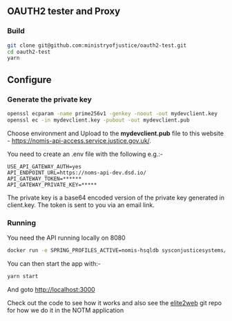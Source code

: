 ## OAUTH2 tester and Proxy

### Build
```bash
git clone git@github.com:ministryofjustice/oauth2-test.git
cd oauth2-test
yarn
```

## Configure
### Generate the private key

```bash
openssl ecparam -name prime256v1 -genkey -noout -out mydevclient.key 
openssl ec -in mydevclient.key -pubout -out mydevclient.pub
```

Choose environment and Upload to the **mydevclient.pub** file to this website - https://nomis-api-access.service.justice.gov.uk/.

You need to create an .env file with the following e.g.:-
```properties
USE_API_GATEWAY_AUTH=yes
API_ENDPOINT_URL=https://noms-api-dev.dsd.io/
API_GATEWAY_TOKEN=******
API_GATEWAY_PRIVATE_KEY=*****
```    
The private key is a base64 encoded version of the private key generated in client.key. The token is sent to you via an email link.

### Running

You need the API running locally on 8080

```bash
docker run -e SPRING_PROFILES_ACTIVE=nomis-hsqldb sysconjusticesystems/elite2-api:latest
```

You can then start the app with:-

```bash
yarn start
```

And goto [http://localhost:3000](http://localhost:3000)


Check out the code to see how it works and also see the [elite2web](https://bitbucket.org/cool_syscon_team/elite2-web) git repo for how we do it in the NOTM application
